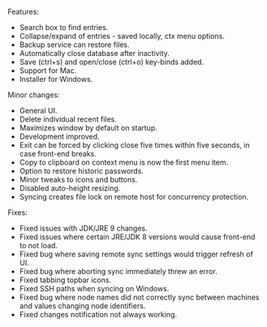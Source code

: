 Features:
* Search box to find entries.
* Collapse/expand of entries - saved locally, ctx menu options.
* Backup service can restore files.
* Automatically close database after inactivity.
* Save (ctrl+s) and open/close (ctrl+o) key-binds added.
* Support for Mac.
* Installer for Windows.

Minor changes:
* General UI.
* Delete individual recent files.
* Maximizes window by default on startup.
* Development improved.
* Exit can be forced by clicking close five times within five seconds, in case front-end breaks.
* Copy to clipboard on context menu is now the first menu item.
* Option to restore historic passwords.
* Minor tweaks to icons and buttons.
* Disabled auto-height resizing.
* Syncing creates file lock on remote host for concurrency protection.

Fixes:
* Fixed issues with JDK/JRE 9 changes.
* Fixed issues where certain JRE/JDK 8 versions would cause front-end to not load.
* Fixed bug where saving remote sync settings would trigger refresh of UI.
* Fixed bug where aborting sync immediately threw an error.
* Fixed tabbing topbar icons.
* Fixed SSH paths when syncing on Windows.
* Fixed bug where node names did not correctly sync between machines and values changing node identifiers.
* Fixed changes notification not always working.
